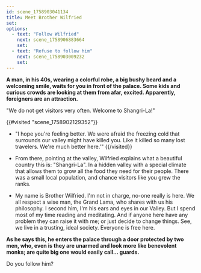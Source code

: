 ```yaml
---
id: scene_1758903041134
title: Meet Brother Wilfried
set:
options:
  - text: "Follow Wilfried"
    next: scene_1758906883664
    set:
  - text: "Refuse to follow him"
    next: scene_1758903009232
    set:
---
```


**A man, in his 40s, wearing a colorful robe, a big bushy beard and a welcoming smile, waits for you in front of the palace. Some kids and curious crowds are looking at them from afar, excited. Apparently, foreigners are an attraction.**

"We do not get visitors very often. Welcome to Shangri-La!"

{{#visited "scene_1758902129352"}}
  - "I hope you're feeling better. We were afraid the freezing cold that surrounds our valley might have killed you. Like it killed so many lost travelers. We're much better here.'"
{{/visited}}

- From there, pointing at the valley, Wilfried explains what a beautiful country this is: "Shangri-La". In a hidden valley with a special climate that allows them to grow all the food they need for their people. There was a small local population, and chance visitors like you grew the ranks.

- My name is Brother Wilfried. I'm not in charge, no-one really is here. We all respect a wise man, the Grand Lama, who shares with us his philosophy. I second him, I'm his ears and eyes in our Valley. But I spend most of my time reading and meditating. And if anyone here have any problem they can raise it with me; or just decide to change things. See, we live in a trusting, ideal society. Everyone is free here.

**As he says this, he enters the palace through a door protected by two men, who, even is they are unarmed and look more like benevolent monks; are quite big one would easily call... guards.**

Do you follow him?


